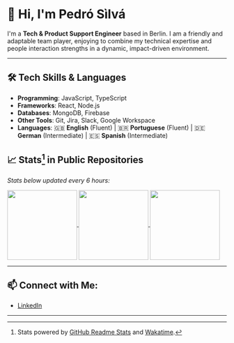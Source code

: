 # 👋 Hi, I'm Pedró Sìlvá  

I'm a **Tech & Product Support Engineer** based in Berlin. I am a friendly and adaptable team player, enjoying to combine my technical expertise and people interaction strengths in a dynamic, impact-driven environment.


---

## 🛠️ Tech Skills & Languages
- **Programming**: JavaScript, TypeScript  
- **Frameworks**: React, Node.js  
- **Databases**: MongoDB, Firebase  
- **Other Tools**: Git, Jira, Slack, Google Workspace
- **Languages**: 🇬🇧 **English** (Fluent) | 🇧🇷 **Portuguese** (Fluent) | 🇩🇪 **German** (Intermediate) | 🇪🇸 **Spanish** (Intermediate)
  

## 📈 Stats[^1] in Public Repositories
*Stats below updated every 6 hours:*


  <a href="https://github.com/born3am">
    <img height=160 align="center" src="https://github-readme-stats.vercel.app/api?username=born3am&show_icons=true&theme=radical&hide=contribs&show=prs_merged_percentage&include_all_commits=true" />
  </a>
  <a href="https://github.com/born3am">
    <img height=160 align="center" src="https://github-readme-stats.vercel.app/api/top-langs/?username=born3am&hide_progress=false&layout=compact&langs_count=8&size_weight=0.5&count_weight=0.5&hide=css,scss" />
  </a>
  <a href="https://github.com/born3am">
    <img height=160 align="center" src="https://github-readme-stats.vercel.app/api/wakatime?username=born3am" />
  </a>


---

## 📫 Connect with Me:  
- <a href="https://www.linkedin.com/in/pedro-silva-berlin" target="_blank">LinkedIn</a>  

---

[^1]: Stats powered by [GitHub Readme Stats](https://github.com/anuraghazra/github-readme-stats) and [Wakatime](https://wakatime.com).

